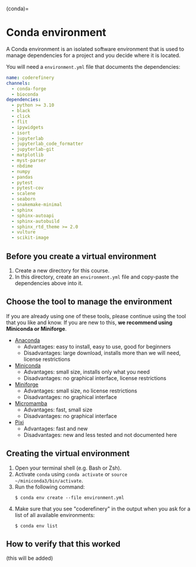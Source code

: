 (conda)=

# Conda environment

A Conda environment is an isolated software environment that is used to manage dependencies for a project
and you decide where it is located.

You will need a `environment.yml` file that documents the dependencies:
```yaml
name: coderefinery
channels:
  - conda-forge
  - bioconda
dependencies:
  - python >= 3.10
  - black
  - click
  - flit
  - ipywidgets
  - isort
  - jupyterlab
  - jupyterlab_code_formatter
  - jupyterlab-git
  - matplotlib
  - myst-parser
  - nbdime
  - numpy
  - pandas
  - pytest
  - pytest-cov
  - scalene
  - seaborn
  - snakemake-minimal
  - sphinx
  - sphinx-autoapi
  - sphinx-autobuild
  - sphinx_rtd_theme >= 2.0
  - vulture
  - scikit-image
```


## Before you create a virtual environment

1. Create a new directory for this course.
1. In this directory, create an `environment.yml` file and copy-paste the dependencies above into it.


## Choose the tool to manage the environment

If you are already using one of these tools, please continue using the tool that you like and know.
If you are new to this, **we recommend using Miniconda or Miniforge**.

- [Anaconda](https://docs.anaconda.com/anaconda/install/)
  - Advantages: easy to install, easy to use, good for beginners
  - Disadvantages: large download, installs more than we will need, license restrictions
- [Miniconda](https://docs.anaconda.com/miniconda/)
  - Advantages: small size, installs only what you need
  - Disadvantages: no graphical interface, license restrictions
- [Miniforge](https://github.com/conda-forge/miniforge)
  - Advantages: small size, no license restrictions
  - Disadvantages: no graphical interface
- [Micromamba](https://mamba.readthedocs.io/en/latest/user_guide/micromamba.html)
  - Advantages: fast, small size
  - Disadvantages: no graphical interface
- [Pixi](https://pixi.sh/latest/)
  - Advantages: fast and new
  - Disadvantages: new and less tested and not documented here


## Creating the virtual environment

1. Open your terminal shell (e.g. Bash or Zsh).
2. Activate `conda` using `conda activate` or `source ~/miniconda3/bin/activate`.
3. Run the following command:
   ```console
   $ conda env create --file environment.yml
   ```
4. Make sure that you see "coderefinery" in the output when you ask for a list of all available environments:
   ```console
   $ conda env list
   ```


## How to verify that this worked

(this will be added)
